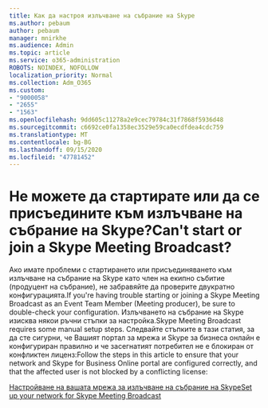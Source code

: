 ```yaml
---
title: Как да настроя излъчване на събрание на Skype
ms.author: pebaum
author: pebaum
manager: mnirkhe
ms.audience: Admin
ms.topic: article
ms.service: o365-administration
ROBOTS: NOINDEX, NOFOLLOW
localization_priority: Normal
ms.collection: Adm_O365
ms.custom:
- "9000058"
- "2655"
- "1563"
ms.openlocfilehash: 9dd605c11278a2e9cec79784c31f7868f5936d48
ms.sourcegitcommit: c6692ce0fa1358ec3529e59ca0ecdfdea4cdc759
ms.translationtype: MT
ms.contentlocale: bg-BG
ms.lasthandoff: 09/15/2020
ms.locfileid: "47781452"
---
```

# <a name="cant-start-or-join-a-skype-meeting-broadcast"></a><span data-ttu-id="c6fa6-102">Не можете да стартирате или да се присъедините към излъчване на събрание на Skype?</span><span class="sxs-lookup"><span data-stu-id="c6fa6-102">Can't start or join a Skype Meeting Broadcast?</span></span>

<span data-ttu-id="c6fa6-103">Ако имате проблеми с стартирането или присъединяването към излъчване на събрание на Skype като член на екипно събитие (продуцент на събрание), не забравяйте да проверите двукратно конфигурацията.</span><span class="sxs-lookup"><span data-stu-id="c6fa6-103">If you're having trouble starting or joining a Skype Meeting Broadcast as an Event Team Member (Meeting producer), be sure to double-check your configuration.</span></span> <span data-ttu-id="c6fa6-104">Излъчването на събрание на Skype изисква някои ръчни стъпки за настройка.</span><span class="sxs-lookup"><span data-stu-id="c6fa6-104">Skype Meeting Broadcast requires some manual setup steps.</span></span> <span data-ttu-id="c6fa6-105">Следвайте стъпките в тази статия, за да сте сигурни, че Вашият портал за мрежа и Skype за бизнеса онлайн е конфигуриран правилно и че засегнатият потребител не е блокиран от конфликтен лиценз:</span><span class="sxs-lookup"><span data-stu-id="c6fa6-105">Follow the steps in this article to ensure that your network and Skype for Business Online portal are configured correctly, and that the affected user is not blocked by a conflicting license:</span></span>

[<span data-ttu-id="c6fa6-106">Настройване на вашата мрежа за излъчване на събрание на Skype</span><span class="sxs-lookup"><span data-stu-id="c6fa6-106">Set up your network for Skype Meeting Broadcast</span></span>](https://docs.microsoft.com/SkypeForBusiness/set-up-your-network-for-skype-meeting-broadcast/set-up-your-network-for-skype-meeting-broadcast)